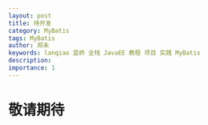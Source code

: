 ```yaml
---
layout: post
title: 待开发
category: MyBatis
tags: MyBatis
author: 郑未
keywords: lanqiao 蓝桥 全栈 JavaEE 教程 项目 实践 MyBatis
description:  
importance: 1
---
```


# 敬请期待 #